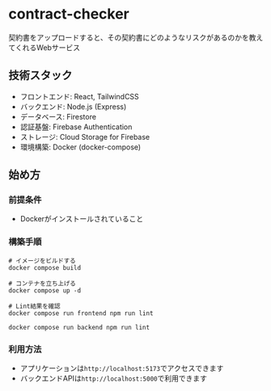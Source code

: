 # contract-checker

契約書をアップロードすると、その契約書にどのようなリスクがあるのかを教えてくれるWebサービス

## 技術スタック
- フロントエンド: React, TailwindCSS
- バックエンド: Node.js (Express)
- データベース: Firestore
- 認証基盤: Firebase Authentication
- ストレージ: Cloud Storage for Firebase
- 環境構築: Docker (docker-compose)

## 始め方
### 前提条件
- Dockerがインストールされていること

### 構築手順
```
# イメージをビルドする
docker compose build

# コンテナを立ち上げる
docker compose up -d

# Lint結果を確認
docker compose run frontend npm run lint

docker compose run backend npm run lint
```

### 利用方法
- アプリケーションは`http://localhost:5173`でアクセスできます
- バックエンドAPIは`http://localhost:5000`で利用できます
